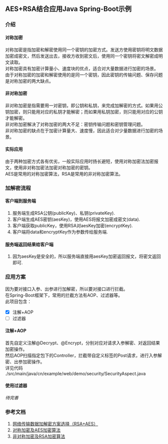 ## AES+RSA结合应用Java Spring-Boot示例
### 介绍
#### 对称加密
对称加密是指加密和解密使用同一个密钥的加密方式。发送方使用密钥将明文数据加密成密文，然后发送出去，接收方收到密文后，使用同一个密钥将密文解密成明文读取。<br>
对称加密具有加密计算量小、速度块的优点，适合对大量数据进行加密的场景。<br>
由于对称加密的加密和解密使用的是同一个密钥，因此密钥的传输问题、保存问题是对称加密的两大缺点。
#### 非对称加密
非对称加密是指需要用一对密钥，即公钥和私钥，来完成加解密的方式。如果用公钥加密，则只能用对应的私钥才能解密；而如果用私钥加密，则只能用对应的公钥才能解密。<br>
非对称加密解决了对称加密的两大不足：密钥传输问题和密钥管理问题。<br>
非对称加密的缺点在于加密计算量大、速度慢，因此适合对少量数据进行加密的场景。
#### 实际应用
由于两种加密方式各有优劣，一般实际应用时扬长避短，使用对称加密法加密报文，使用非对称加密法加密对称加密的密钥。<br>
AES是常用的对称加密算法，RSA是常用的非对称加密算法。

### 加解密流程
#### 客户端到服务端
1. 服务端生成RSA公钥(publicKey)、私钥(privateKey).
2. 客户端生成AES密钥(aesKey)，使用AES将报文加密成密文(data).
3. 客户端获取publicKey，使用RSA对aesKey加密(encryptKey).
4. 客户端将data和encryptKey作为参数传给服务端.
#### 服务端返回结果给客户端
1. 因为aesKey是安全的，所以服务端直接用aesKey加密返回报文，将密文返回即可.

### 应用方案
因为要对接口入参、出参进行加解密，所以要对接口进行拦截。<br>
在Spring-Boot框架下，常用的拦截方法有AOP、过滤器等。<br>
此项目包含：<br>
- [x] 注解+AOP<br>
- [ ] 过滤器
#### 注解+AOP
首先自定义注解@Decrypt、@Encrypt，分别对应对请求入参解密、对返回结果加密操作。<br>
然后AOP扫描指定包下的Controller，拦截带自定义标签的Post请求，进行入参解密、出参加密操作。<br>
详见代码 ./src/main/java/cn/example/web/demo/security/SecurityAspect.java

#### 使用过滤器
*待完善*

### 参考文档
1. [网络传输数据加解密方案选择（RSA+AES）](https://blog.csdn.net/yuzhiqiang_1993/article/details/88641265)
2. [对称加密及AES加密算法](https://www.jianshu.com/p/3840b344b27c)
3. [非对称加密及RSA加密算法](https://www.jianshu.com/p/9785bd492a6e)
